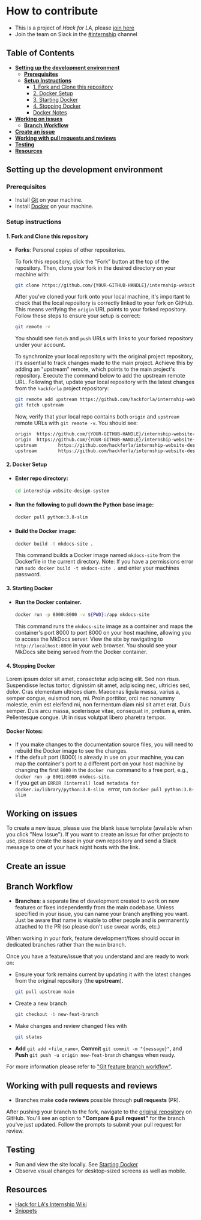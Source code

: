 
# How to contribute

<!-- Explain the different ways people can contribute. For example: -->

- This is a project of _Hack for LA_, please [join here](https://www.hackforla.org/join)
- Join the team on Slack in the [#internship](https://hackforla.slack.com/archives/C01VAUPU788) channel

## **Table of Contents**
- [**Setting up the development environment**](#setting-up-the-development-environment)
   - [**Prerequisites**](#prerequisites)
   - [**Setup Instructions**](#setup-instructions)
        - [1. Fork and Clone this repository](#1-fork-and-clone-this-repository)
        - [2. Docker Setup](#2-docker-setup)
        - [3. Starting Docker](#3-starting-docker)
        - [4. Stopping Docker](#4-stopping-docker)
        - [Docker Notes](#docker-notes)
- [**Working on issues**](#working-on-issues)
   - [**Branch Workflow**](#branch-workflow)
- [**Create an issue**](#create-an-issue)
- [**Working with pull requests and reviews**](#working-with-pull-requests-and-reviews)
- [**Testing**](#testing)
- [**Resources**](#resources)



## Setting up the development environment

### **Prerequisites**
- Install [Git](https://git-scm.com/book/en/v2/Getting-Started-Installing-Git) on your machine.
- Install [Docker](https://www.docker.com/get-started) on your machine.

### **Setup instructions**

#### 1. **Fork and Clone this repository**
- **Forks**: Personal copies of other repositories.

   To fork this repository, click the "Fork" button at the top of the repository. Then, clone your fork in the desired directory on your machine with:

   ```bash
   git clone https://github.com/{YOUR-GITHUB-HANDLE}/internship-website-design-system.git
   ```

   After you've cloned your fork onto your local machine, it's important to check that the local repository is correctly linked to your fork on GitHub. This means verifying the `origin` URL points to your forked repository. Follow these steps to ensure your setup is correct:

   ```bash 
   git remote -v
   ```
   You should see `fetch` and `push` URLs with links to your forked repository under your account.

   To synchronize your local repository with the original project repository, it's essential to track changes made to the main project. Achieve this by adding an "upstream" remote, which points to the main project's repository. Execute the command below to add the upstream remote URL. Following that, update your local repository with the         latest changes from the `hackforla` project repository:

   ```bash
   git remote add upstream https://github.com/hackforla/internship-website-design-system
   git fetch upstream
   ```
   Now, verify that your local repo contains both `origin` and `upstream` remote URLs with `git remote -v`. You should see:

   ```bash
   origin  https://github.com/{YOUR-GITHUB-HANDLE}/internship-website-design-system.git (fetch)
   origin  https://github.com/{YOUR-GITHUB-HANDLE}/internship-website-design-system.git (push)
   upstream        https://github.com/hackforla/internship-website-design-system.git (fetch)
   upstream        https://github.com/hackforla/internship-website-design-system.git (push)
   ```

#### 2. **Docker Setup**
- #### **Enter repo directory:**
   ```bash 
   cd internship-website-design-system
   ```
- #### **Run the following to pull down the Python base image:**
   ```bash 
   docker pull python:3.8-slim
   ```
- #### **Build the Docker image:** 
   ```bash 
   docker build -t mkdocs-site .
   ```
   This command builds a Docker image named `mkdocs-site` from the Dockerfile in the current directory.
   Note: If you have a permissions error run `sudo docker build -t mkdocs-site .` and enter your machines password.
   
#### 3. **Starting Docker**
- #### Run the Docker container.
   ```bash
   docker run -p 8000:8000 -v ${PWD}:/app mkdocs-site
   ```
   This command runs the `mkdocs-site` image as a container and maps the container's port 8000 to port 8000 on your host machine, allowing you to access the          MkDocs server. View the site by navigating to `http://localhost:8000` in your web browser. You should see your MkDocs site being served from the Docker           container.
   
#### 4. **Stopping Docker**
   Lorem ipsum dolor sit amet, consectetur adipiscing elit. Sed non risus. Suspendisse lectus tortor, dignissim sit amet, adipiscing nec, ultricies sed, dolor. Cras elementum ultrices diam. Maecenas ligula massa, varius a, semper congue, euismod non, mi. Proin porttitor, orci nec nonummy molestie, enim est eleifend mi, non fermentum diam nisl sit amet erat. Duis semper. Duis arcu massa, scelerisque vitae, consequat in, pretium a, enim. Pellentesque congue. Ut in risus volutpat libero pharetra tempor. 
   
#### Docker Notes:

- If you make changes to the documentation source files, you will need to rebuild the Docker image to see the changes.
- If the default port (8000) is already in use on your machine, you can map the container's port to a different port on your host machine by changing the first   `8000` in the `docker run` command to a free port, e.g., `docker run -p 8001:8000 mkdocs-site`.
- If you get an `ERROR [internal] load metadata for docker.io/library/python:3.8-slim ` error, run `docker pull python:3.8-slim`

## Working on issues

<!-- - Explain how to submit a bug.
- Explain how to submit a feature request.
- Explain how to contribute to an existing issue. -->

To create a new issue, please use the blank issue template (available when you click "New Issue"). If you want to create an issue for other projects to use, please create the issue in your own repository and send a Slack message to one of your hack night hosts with the link.

## Create an issue

## Branch Workflow

- **Branches**: a separate line of development created to work on new features or fixes independently from the main codebase.  Unless specified in your issue, you can name your branch anything you want.  Just be aware that name is visable to other people and is permanently attached to the PR (so please don't use swear words, etc.)

When working in your fork, feature development/fixes should occur in dedicated branches rather than the `main` branch.

Once you have a feature/issue that you understand and are ready to work on:

- Ensure your fork remains current by updating it with the latest changes from the original repository (the **upstream**).

  ```bash
  git pull upstream main
  ```

- Create a new branch

  ```bash
  git checkout -b new-feat-branch
  ```

- Make changes and review changed files with

  ```bash
  git status
  ```

- **Add** `git add <file_name>`, **Commit** `git commit -m "{message}"`, and **Push** `git push -u origin new-feat-branch` changes when ready.

For more information please refer to ["Git feature branch workflow"](https://www.atlassian.com/git/tutorials/comparing-workflows/feature-branch-workflow#:~:text=The%20core%20idea%20behind%20the,without%20disturbing%20the%20main%20codebase).

## Working with pull requests and reviews

- Branches make **code reviews** possible through **pull requests** (PR).

After pushing your branch to the fork, navigate to the [original repository](https://github.com/hackforla/internship-website-design-system) on GitHub. You'll see an option to **"Compare & pull request"** for the branch you've just updated. Follow the prompts to submit your pull request for review.

## Testing
<!-- Talk about Accessibility Testing -->

- Run and view the site locally. See [Starting Docker](#starting-docker)
- Observe visual changes for desktop-sized screens as well as mobile.

## Resources
- [Hack for LA's Internship Wiki]()
- [Snippets](SNIPPETS.md)

